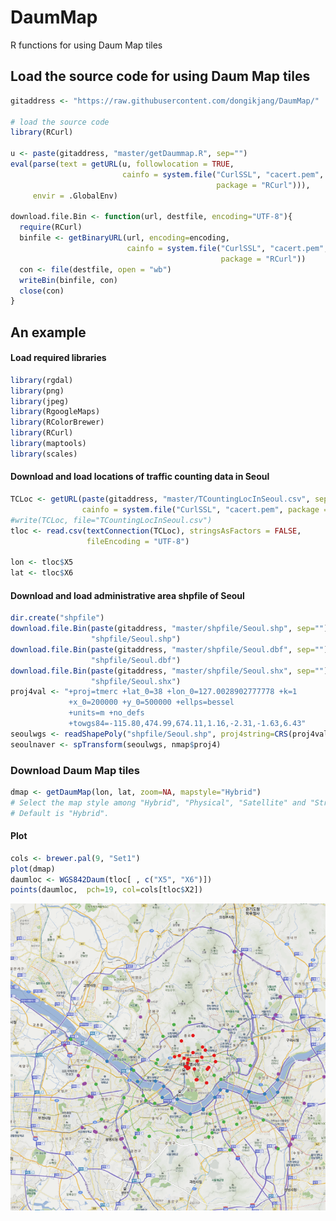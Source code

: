 DaumMap
=======
R functions for using Daum Map tiles

## Load the source code for using Daum Map tiles

```r
gitaddress <- "https://raw.githubusercontent.com/dongikjang/DaumMap/"

# load the source code
library(RCurl)

u <- paste(gitaddress, "master/getDaummap.R", sep="")
eval(parse(text = getURL(u, followlocation = TRUE, 
                         cainfo = system.file("CurlSSL", "cacert.pem", 
                                              package = "RCurl"))), 
     envir = .GlobalEnv)
     
download.file.Bin <- function(url, destfile, encoding="UTF-8"){
  require(RCurl)
  binfile <- getBinaryURL(url, encoding=encoding,
                          cainfo = system.file("CurlSSL", "cacert.pem", 
                                               package = "RCurl"))
  con <- file(destfile, open = "wb")
  writeBin(binfile, con)
  close(con)
}            
```

## An example

#### Load required libraries
```r
library(rgdal)
library(png)
library(jpeg)
library(RgoogleMaps)
library(RColorBrewer)
library(RCurl)
library(maptools)
library(scales)
```

#### Download and load locations of traffic counting data in Seoul
```r
TCLoc <- getURL(paste(gitaddress, "master/TCountingLocInSeoul.csv", sep=""),
                cainfo = system.file("CurlSSL", "cacert.pem", package = "RCurl"))
#write(TCLoc, file="TCountingLocInSeoul.csv")
tloc <- read.csv(textConnection(TCLoc), stringsAsFactors = FALSE,
                 fileEncoding = "UTF-8")
                 
lon <- tloc$X5
lat <- tloc$X6
```

#### Download and load administrative area shpfile of Seoul
```r
dir.create("shpfile")
download.file.Bin(paste(gitaddress, "master/shpfile/Seoul.shp", sep=""),
                  "shpfile/Seoul.shp")
download.file.Bin(paste(gitaddress, "master/shpfile/Seoul.dbf", sep=""),
                  "shpfile/Seoul.dbf")
download.file.Bin(paste(gitaddress, "master/shpfile/Seoul.shx", sep=""),
                  "shpfile/Seoul.shx")
proj4val <- "+proj=tmerc +lat_0=38 +lon_0=127.0028902777778 +k=1 
             +x_0=200000 +y_0=500000 +ellps=bessel 
             +units=m +no_defs 
             +towgs84=-115.80,474.99,674.11,1.16,-2.31,-1.63,6.43"
seoulwgs <- readShapePoly("shpfile/Seoul.shp", proj4string=CRS(proj4val))
seoulnaver <- spTransform(seoulwgs, nmap$proj4) 
```
### Download Daum Map tiles
```r
dmap <- getDaumMap(lon, lat, zoom=NA, mapstyle="Hybrid")
# Select the map style among "Hybrid", "Physical", "Satellite" and "Street".
# Default is "Hybrid".
```
#### Plot 
```r
cols <- brewer.pal(9, "Set1")
plot(dmap)
daumloc <- WGS842Daum(tloc[ , c("X5", "X6")])
points(daumloc,  pch=19, col=cols[tloc$X2])
```

![tloc](screenshots/tloc.png)
